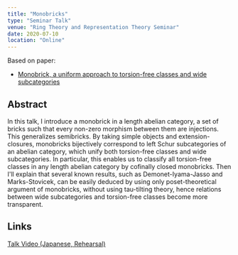 ```yaml
---
title: "Monobricks"
type: "Seminar Talk"
venue: "Ring Theory and Representation Theory Seminar"
date: 2020-07-10
location: "Online"
---
```


Based on paper:
- [Monobrick, a uniform approach to torsion-free classes and wide subcategories](/papers/mbrick/)

## Abstract
In this talk, I introduce a monobrick in a length abelian category, a set of bricks such that every non-zero morphism between them are injections. This generalizes semibricks. By taking simple objects and extension-closures, monobricks bijectively correspond to left Schur subcategories of an abelian category, which unify both torsion-free classes and wide subcategories. In particular, this enables us to classify all torsion-free classes in any length abelian category by cofinally closed monobricks. Then I'll explain that several known results, such as Demonet-Iyama-Jasso and Marks-Stovicek, can be easily deduced by using only poset-theoretical argument of monobricks, without using tau-tilting theory, hence relations between wide subcategories and torsion-free classes become more transparent.

## Links
[Talk Video (Japanese, Rehearsal)](https://www.youtube.com/watch?v=7yYvRPlmuB4)
